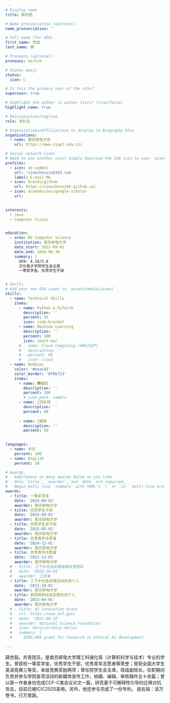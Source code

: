 ```yaml
---
# Display name
title: 薛世喆

# Name pronunciation (optional)
name_pronunciation: ''

# Full name (for SEO)
first_name: 世喆
last_name: 薛

# Pronouns (optional)
pronouns: he/him

# Status emoji
status:
  icon: 🥳

# Is this the primary user of the site?
superuser: true

# Highlight the author in author lists? (true/false)
highlight_name: true

# Role/position/tagline
role: 本科生

# Organizations/Affiliations to display in Biography blox
organizations:
  - name: 南京邮电大学
    url: https://www.njupt.edu.cn/

# Social network links
# Need to use another icon? Simply download the SVG icon to your `assets/media/icons/` folder.
profiles:
  - icon: at-symbol
    url: 'xiaozhexzzz@163.com'
    label: E-mail Me
  - icon: brands/github
    url: https://xiaozhexz246.github.io/
  - icon: academicons/google-scholar
    url: 
  

interests:
  - Java
  - Computer Vision


education:
  - area: BS Computer Science
    institution: 南京邮电大学
    date_start: 2022-09-01
    date_end: 2026-06-30
    summary: |
      GPA: 4.18/5.0
      贝尔英才学院学生会主席
      一等奖学金、优秀学生干部


# Skills
# Add your own SVG icons to `assets/media/icons/`
skills:
  - name: Technical Skills
    items:
      - name: Python & PyTorch
        description: ''
        percent: 95
        icon: code-bracket
      - name: Machine Learning
        description: ''
        percent: 100
        icon: chart-bar
      # - name: Cloud Computing (AWS/GCP)
      #   description: ''
      #   percent: 85
      #   icon: cloud
  - name: Hobbies
    color: '#eeac02'
    color_border: '#f0bf23'
    items:
      - name: 📷摄影
        description: ''
        percent: 100
        # icon_park: camera
      - name: 🏸羽毛球
        description: ''
        percent: 80
        
      - name: 💪健身
        description: ''
        percent: 50
        

languages:
  - name: 中文
    percent: 100
  - name: English
    percent: 10

# Awards.
#   Add/remove as many awards below as you like.
#   Only `title`, `awarder`, and `date` are required.
#   Begin multi-line `summary` with YAML's `|` or `|2-` multi-line prefix and indent 2 spaces below.
awards:
  - title: 一等奖学金
    date: '2024-09-01'
    awarder: 南京邮电大学
  - title: 优秀学生干部
    date: '2024-09-01'
    awarder: 南京邮电大学  
  - title: 优秀学生会干部
    date: '2025-05-01'
    awarder: 南京邮电大学
  - title: 优秀青年志愿者
    date: '2024-12-01'
    awarder: 南京邮电大学
  - title: 优秀青年志愿者
    date: '2023-12-01'
    awarder: 南京邮电大学
  # - title: 三下乡社会实践省级优秀团队
  #   date: '2023-10-01'
  #   awarder: 江苏省
  - title: 三下乡社会实践活动先进个人
    date: '2023-10-01'
    awarder: 南京邮电大学
  - title: 爱回母校社会实践先进个人
    date: '2023-04-01'
    awarder: 南京邮电大学
  # - title: AI Innovation Grant
  #   url: https://www.nsf.gov/
  #   date: '2021-06-15'
  #   awarder: National Science Foundation
  #   icon: hero/currency-dollar
  #   summary: |
  #     $500,000 grant for research in ethical AI development.
  
---
```


薛世喆，共青团员，是南京邮电大学理工科强化班（计算机科学与技术）专业的学生。曾获校一等奖学金，优秀学生干部，优秀青年志愿者等荣誉；曾获全国大学生英语竞赛三等奖，省级竞赛奖励两项；曾任院学生会主席，班级副班长，任职期间负责并参与学院各项活动的新媒体宣传工作，拍摄、编辑、审核稿件五十余篇；曾以第一作者身份完成CCF-C类会议论文一篇，研究基于可解释性引导的迁移对抗攻击，目前已被ICIC2025录用。另外，他还参与完成了一份专利。
座右铭：读万卷书，行万里路。
